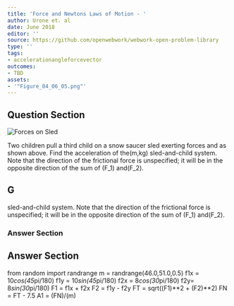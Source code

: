 ```yaml
---
title: 'Force and Newtons Laws of Motion - '
author: Urone et. al
date: June 2018
editor: ''
source: https://github.com/openwebwork/webwork-open-problem-library
type: ''
tags:
- accelerationangleforcevector
outcomes:
- TBD
assets:
- '"Figure_04_06_05.png"'
---
```


## Question Section 

![Forces on Sled]("Figure_04_06_05.png")

Two children pull a third child on a snow saucer sled exerting forces  and  as shown above. Find the acceleration of the(m,kg) sled-and-child system. Note that the direction of the frictional force is unspecified; it will be in the opposite direction of the sum of (F_1) and(F_2).

## G
sled-and-child system. Note that the direction of the frictional force is unspecified; it will be in the opposite direction of the sum of (F_1) and(F_2).
### Answer Section


## Answer Section

from random import randrange
m = randrange(46.0,51.0,0.5)
f1x = 10*cos(45*pi/180)
f1y = 10*sin(45*pi/180)
f2x = 8*cos(30*pi/180)
f2y= 8*sin(30*pi/180)
F1 = f1x + f2x
F2 = f1y - f2y
FT = sqrt((F1)**2 + (F2)**2)
FN = FT - 7.5
A1 = (FN)/(m)
